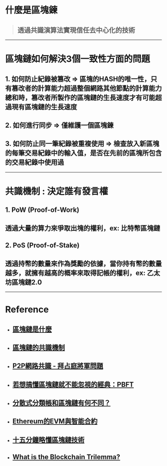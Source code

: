# 什麼是區塊鍊
> ## 透過共識演算法實現**信任去中⼼化**的技術

---

# **區塊鏈如何解決3個一致性方面的問題**
## 1. 如何防止紀錄被篡改 => 區塊的HASH的唯一性，只有篡改者的計算能力超過整個網路其他節點的計算能力總和時，篡改者所製作的區塊鏈的生長速度才有可能超過現有區塊鏈的生長速度
## 2. 如何進行同步 => 僅維護一個區塊鍊
## 3. 如何防止同一筆紀錄被重複使用 => 檢查放入新區塊的每筆交易紀錄中的輸入值，是否在先前的區塊所包含的交易紀錄中使用過

---

# **共識機制** : 決定誰有發言權
## 1. PoW (Proof-of-Work)
## 透過大量的算力來爭取出塊的權利，ex: 比特幣區塊鏈

## 2. PoS (Proof-of-Stake)
## 透過持幣的數量來作為獎勵的依據，當你持有幣的數量越多，就擁有越高的概率來取得記帳的權利，ex: 乙太坊區塊鏈2.0

---

# Reference
- ## [區塊鏈是什麼](https://medium.com/taipei-ethereum-meetup/blockchain-eli5-329891e367f9)
- ## [區塊鏈的共識機制](https://www.techbang.com/posts/93343-pow-pos-dpos)
- ## [P2P網路共識 - 拜占庭將軍問題](https://ithelp.ithome.com.tw/articles/10216159)
- ## [若想搞懂區塊鏈就不能忽視的經典：PBFT](https://medium.com/taipei-ethereum-meetup/intro-to-pbft-31187f255e68)
- ## [分散式分類帳和區塊鏈有何不同？](https://www.ithome.com.tw/news/105609)
- ## [Ethereum的EVM與智能合約](https://ithelp.ithome.com.tw/articles/10216369)
- ## [十五分鐘略懂區塊鏈技術](https://www.youtube.com/watch?v=XZdzMfqtRh8)
- ## [What is the Blockchain Trilemma?](https://www.ledger.com/academy/what-is-the-blockchain-trilemma)
